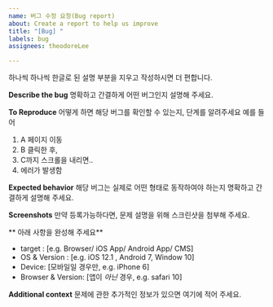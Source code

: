 ```yaml
---
name: 버그 수정 요청(Bug report)
about: Create a report to help us improve
title: "[Bug] "
labels: bug
assignees: theodoreLee

---
```


하나씩 하나씩 한글로 된 설명 부분을 지우고 작성하시면 더 편합니다.

**Describe the bug**
명확하고 간결하게 어떤 버그인지 설명해 주세요.

**To Reproduce**
어떻게 하면 해당 버그를 확인할 수 있는지, 단계를 알려주세요
예를 들어
1. A 페이지 이동
2. B 클릭한 후,
3. C까지 스크롤을 내리면..
4. 에러가 발생함

**Expected behavior**
해당 버그는 실제로 어떤 형태로 동작하여야 하는지 명확하고 간결하게 설명해 주세요.

**Screenshots**
만약 등록가능하다면, 문제 설명을 위해 스크린샷을 첨부해 주세요.

** 아래 사항을 완성해 주세요**
- target : [e.g. Browser/ iOS App/ Android App/ CMS]
- OS & Version : [e.g. iOS 12.1 , Android 7, Window 10]
- Device: [모바일일 경우만, e.g. iPhone 6]
- Browser & Version: [앱이 *아닌* 경우, e.g. safari 10]

**Additional context**
문제에 관한 추가적인 정보가 있으면 여기에 적어 주세요.
